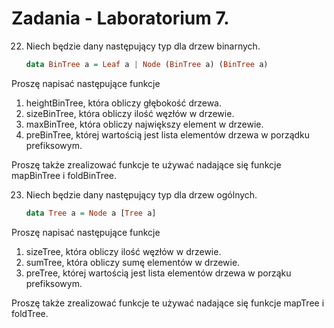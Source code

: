 # Zadania - Laboratorium 7.
 
22. Niech będzie dany następujący typ dla drzew binarnych.
    ```haskell
    data BinTree a = Leaf a | Node (BinTree a) (BinTree a)
    ```
Proszę napisać następujące funkcje

1. heightBinTree, która obliczy głębokość drzewa.
1. sizeBinTree, która obliczy ilość węzłów w drzewie.
1. maxBinTree, która obliczy największy element w drzewie.
1. preBinTree, której wartością jest lista elementów drzewa w porządku prefiksowym.

Proszę także zrealizować funkcje te używać nadające się funkcje mapBinTree i foldBinTree.

23. Niech będzie dany następujący typ dla drzew ogólnych.

    ```haskell
    data Tree a = Node a [Tree a]
    ```
Proszę napisać następujące funkcje
1. sizeTree, która obliczy ilość węzłów w drzewie.
1. sumTree, która obliczy sumę elementów w drzewie.
1. preTree, której wartością jest lista elementów drzewa w porząku prefiksowym.

Proszę także zrealizować funkcje te używać nadające się funkcje mapTree i foldTree.